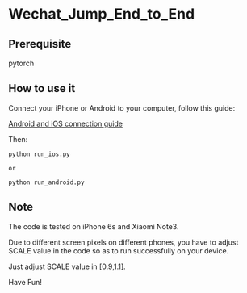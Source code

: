 # Wechat_Jump_End_to_End

## Prerequisite

pytorch

## How to use it

Connect your iPhone or Android to your computer, follow this guide:

[Android and iOS connection guide](https://github.com/wangshub/wechat_jump_game/wiki/Android-%E5%92%8C-iOS-%E6%93%8D%E4%BD%9C%E6%AD%A5%E9%AA%A4)

Then:

```
python run_ios.py

or 

python run_android.py

```

## Note

The code is tested on iPhone 6s and Xiaomi Note3. 

Due to different screen pixels on different phones, you have to adjust SCALE value in the code so as to run successfully on your device.

Just adjust SCALE value in [0.9,1.1]. 

Have Fun!